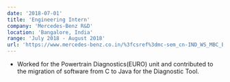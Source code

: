 ```yaml
---
date: '2018-07-01'
title: 'Engineering Intern'
company: 'Mercedes-Benz R&D'
location: 'Bangalore, India'
range: 'July 2018 - August 2018'
url: 'https://www.mercedes-benz.co.in/%3fcsref%3dmc-sem_cn-IND_WS_MBC_Brand_Individual_Brand_Exact_AO_ci-Google_si-g_pi-kwd-10498341_cri-491287060976_ai-mercedes%26kpid%3dgo_cmp-1765122690_adg-117963306204_ad-491287060976_kwd-10498341_dev-c_ext-?gclid=Cj0KCQjwktKFBhCkARIsAJeDT0hqzvgol9wqBZHkbwrvBOe7qOzUuXcz3l4tNLYJIi3r0rZSa18MLCkaAr59EALw_wcB'
---
```


- Worked for the Powertrain Diagnostics(EURO) unit and contributed to the migration of software from C to Java for the Diagnostic Tool.